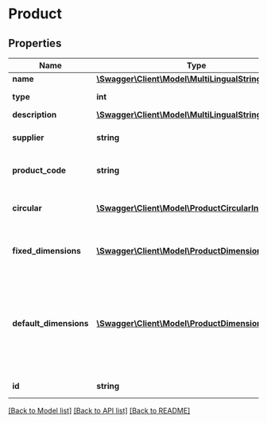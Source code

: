 # Product

## Properties
Name | Type | Description | Notes
------------ | ------------- | ------------- | -------------
**name** | [**\Swagger\Client\Model\MultiLingualString2**](MultiLingualString2.md) |  | 
**type** | **int** | The type of product | [optional] 
**description** | [**\Swagger\Client\Model\MultiLingualString1**](MultiLingualString1.md) |  | [optional] 
**supplier** | **string** | The supplier of the product | 
**product_code** | **string** | The product code (EAN) | [optional] 
**circular** | [**\Swagger\Client\Model\ProductCircularInformation**](ProductCircularInformation.md) | The circular properties of the product | [optional] 
**fixed_dimensions** | [**\Swagger\Client\Model\ProductDimension[]**](ProductDimension.md) | The fixed dimensions of this product | [optional] 
**default_dimensions** | [**\Swagger\Client\Model\ProductDimension[]**](ProductDimension.md) | The default dimensions of this product&#39;s variable size, which will be used as a factor for all child relations | [optional] 
**id** | **string** | The unique identifier | [optional] 

[[Back to Model list]](../README.md#documentation-for-models) [[Back to API list]](../README.md#documentation-for-api-endpoints) [[Back to README]](../README.md)


